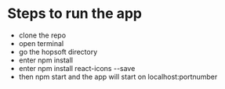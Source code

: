 # Steps to run the app
- clone the repo
- open terminal 
- go the hopsoft directory
- enter npm install 
- enter npm install react-icons --save
- then npm start and the app will start on localhost:portnumber
